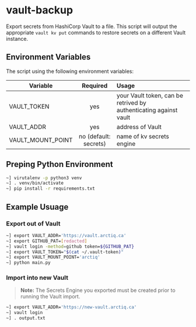 # vault-backup

Export secrets from HashiCorp Vault to a file. This script will output the appropriate `vault kv put` commands to restore secrets on a different Vault instance.

## Environment Variables

The script using the following environment variables:

| Variable           | Required              | Usage  |
| ------------------ |:---------------------:| :-----|
| VAULT_TOKEN        | yes                   | your Vault token, can be retrived by authenticating against vault |
| VAULT_ADDR         | yes                   | address of Vault |
| VAULT_MOUNT_POINT  | no (default: secrets) | name of kv secrets engine |


## Preping Python Environment

```bash
~] virutalenv -p python3 venv
~] . venv/bin/activate
~] pip install -r requirements.txt
```

## Example Usuage

### Export out of Vault
```bash
~] export VAULT_ADDR='https://vault.arctiq.ca'
~] export GITHUB_PAT=[redacted]
~] vault login -method=github token=${GITHUB_PAT}
~] export VAULT_TOKEN="$(cat ~/.vault-token)"
~] export VAULT_MOUNT_POINT='arctiq'
~] python main.py
```

### Import into new Vault
> **Note:** The Secrets Engine you exported must be created prior to running the Vault import. 
```bash
~] export VAULT_ADDR='https://new-vault.arctiq.ca'
~] vault login
~] . output.txt
```